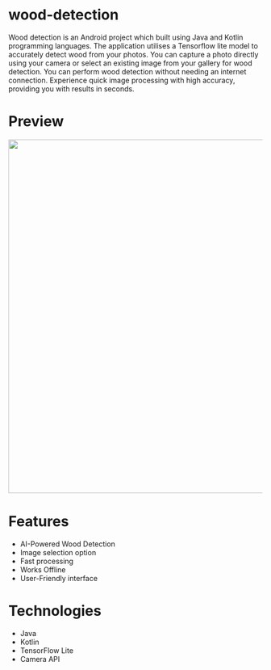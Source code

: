 # wood-detection

Wood detection is an Android project which built using Java and Kotlin programming languages. The application utilises a Tensorflow lite model to accurately detect wood from your photos. You can capture a photo directly using your camera or select an existing image from your gallery for wood detection. You can perform wood detection without needing an internet connection. Experience quick image processing with high accuracy, providing you with results in seconds.



# Preview
<img src = https://github.com/jignesh-multiqos/wood-detection/assets/168101227/1496adda-0d1b-4348-a302-95160bb0fc2c height="700" />

# Features
* AI-Powered Wood Detection
* Image selection option
* Fast processing
* Works Offline
* User-Friendly interface

# Technologies
* Java
* Kotlin
* TensorFlow Lite
* Camera API
